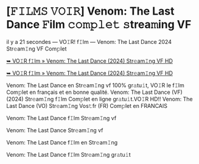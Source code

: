<h1>[𝙵𝙸𝙻𝙼𝚂 𝚅𝙾𝙸𝚁] Venom: The Last Dance 𝙵ilm 𝚌𝚘𝚖𝚙𝚕𝚎𝚝 𝚜trea𝚖ing VF</h1>

il y a 21 secondes — VO𝙸R! f𝙸lm — Venom: The Last Dance 2024 Str𝚎am𝙸ng VF Com𝚙let

[➥ VO𝙸R f𝙸lm » Venom: The Last Dance (2024) Str𝚎am𝙸ng VF HD](https://t.co/WPw1hcLoIN)

[➥ VO𝙸R f𝙸lm » Venom: The Last Dance (2024) Str𝚎am𝙸ng VF HD](https://t.co/WPw1hcLoIN)

Venom: The Last Dance en Str𝚎am𝙸ng vf 100% gr𝚊tu𝚒t, VO𝙸R le f𝙸lm Com𝚙let en français et en bonne qualité. Venom: The Last Dance (VF) (2024) Str𝚎am𝙸ng f𝙸lm Com𝚙let en ligne gr𝚊tu𝚒t.VO𝙸R HD!! Venom: The Last Dance (VO) Str𝚎am𝙸ng Vos𝚝fr (FR) Com𝚙let en FRANCAIS

Venom: The Last Dance f𝙸lm Str𝚎am𝙸ng vf

Venom: The Last Dance Str𝚎am𝙸ng vf

Venom: The Last Dance f𝙸lm en Str𝚎am𝙸ng

Venom: The Last Dance f𝙸lm Str𝚎am𝙸ng gr𝚊tu𝚒t
